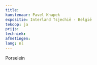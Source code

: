 ```yaml
---
title: 
kunstenaar: Pavel Knapek
expositie: Interland Tsjechië - België
tekoop: ja
prijs: 
techniek: 
afmetingen: 
lang: nl
---
```


Porselein